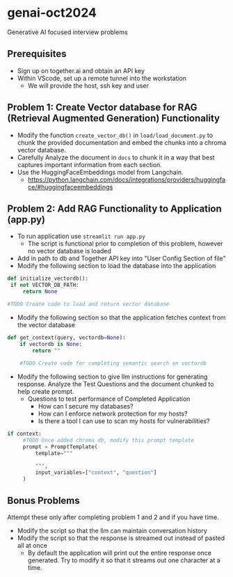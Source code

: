 # genai-oct2024

Generative AI focused interview problems

## Prerequisites
* Sign up on together.ai and obtain an API key
* Within VScode, set up a remote tunnel into the workstation
   * We will provide the host, ssh key and user


## Problem 1: Create Vector database for RAG (Retrieval Augmented Generation) Functionality

* Modify the function `create_vector_db()` in `load/load_document.py` to chunk the provided documentation and embed the chunks into a chroma vector database. 
* Carefully Analyze the document in `docs`  to chunk it in a way that best captures important information from each section.
* Use the HuggingFaceEmbeddings model from Langchain.
  * https://python.langchain.com/docs/integrations/providers/huggingface/#huggingfaceembeddings

## Problem 2: Add RAG Functionality to Application (app.py)
* To run application use `streamlit run app.py`
   * The script is functional prior to completion of this problem, however no vector database is loaded
* Add in path to db and Together API key into "User Config Section of file"
* Modify the following section to load the database into the application
```python
def initialize_vectordb():
 if not VECTOR_DB_PATH:
     return None  

#TODO Create code to load and return vector database
```

* Modify the following section so that the application fetches context from the vector database
```python
def get_context(query, vectordb=None):
    if vectordb is None:
        return ""
    
    #TODO Create code for completing semantic search on vectordb 
``` 
* Modify the following section to give llm instructions for generating response. Analyze the Test Questions and the document chunked to help create prompt.
  * Questions to test performance of Completed Application 
    * How can I secure my databases?
    * How can I enforce network protection for my hosts?
    * Is there a tool I can use to scan my hosts for vulnerabilities?

```python
if context:
     #TODO Once added chroma db, modify this prompt template 
     prompt = PromptTemplate(
         template="""

         """,
         input_variables=["context", "question"]
     )
```


## Bonus Problems

Attempt these only after completing problem 1 and 2 and if you have time.
* Modify the script so that the llm can maintain conversation history
* Modify the script so that the response is streamed out instead of pasted all at once
  * By default the application will print out the entire response once generated. Try to modify it so that it streams out one character at a time.

